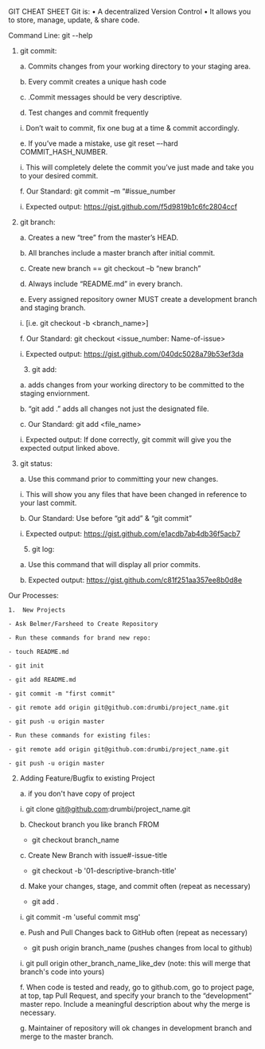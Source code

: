 GIT CHEAT SHEET
Git is:
• A decentralized Version Control
•	It allows you to store, manage, update, & share code. 

Command Line: 
git <any git command> --help

1.	git commit:

	a.	Commits changes from your working directory to your staging area.

	b.	Every commit creates a unique hash code

	c.	.Commit messages should be very descriptive.

	d.	Test changes and commit frequently 

	i.	Don’t wait to commit, fix one bug at a time & commit accordingly.

	e.	If you’ve made a mistake, use git reset –-hard COMMIT_HASH_NUMBER.

	i.	This will completely delete the commit you’ve just made and take you to your desired commit.

	f.	Our Standard: git commit –m “#issue_number <describe what you did>

	i.	Expected output: https://gist.github.com/f5d9819b1c6fc2804ccf

2.	git branch:

	a.	Creates a new “tree” from the master’s HEAD.

	b.	All branches include a master branch after initial commit.

	c.	Create new branch == git checkout –b “new branch”

	d.	 Always include “README.md” in every branch. 

	e.	Every assigned repository owner MUST create a development branch and staging branch.

	i.	[i.e. git checkout -b <branch_name>]

	f.	Our Standard: git checkout <issue_number: Name-of-issue>

	i.	Expected output: https://gist.github.com/040dc5028a79b53ef3da

	3.	git add:

	a.	adds changes from your working directory to be committed to the staging enviornment.

	b.	“git add .” adds all changes not just the designated file.

	c.	Our Standard: git add <file_name>

	i.	Expected output: If done correctly, git commit will give you the expected output 
	linked above.

4.	git status:

	a.	Use this command prior to committing your new changes. 

	i.	This will show you any files that have been changed in reference to your last commit. 

	b.	Our Standard:  Use before “git add” & “git commit”

	i.	Expected output: https://gist.github.com/e1acdb7ab4db36f5acb7

	5.	git log:

	a.	Use this command that will display all prior commits.

	b.	Expected output: https://gist.github.com/c81f251aa357ee8b0d8e

Our Processes:

	1.	New Projects

	- Ask Belmer/Farsheed to Create Repository

	- Run these commands for brand new repo:

	- touch README.md

	- git init

	- git add README.md

	- git commit -m "first commit"

	- git remote add origin git@github.com:drumbi/project_name.git

	- git push -u origin master

	- Run these commands for existing files:

	- git remote add origin git@github.com:drumbi/project_name.git

	- git push -u origin master

2.	Adding Feature/Bugfix to existing Project

	a.	if you don't have copy of project

	i.	git clone git@github.com:drumbi/project_name.git

	b.	Checkout branch you like branch FROM

	- git checkout branch_name

	c.	Create New Branch with issue#-issue-title

	 - git checkout -b '01-descriptive-branch-title'

	d.	Make your changes, stage, and commit often (repeat as necessary)

	 - git add .

	i.	git commit -m 'useful commit msg'

	e.	Push and Pull Changes back to GitHub often (repeat as necessary)

	 - git push origin branch_name (pushes changes from local to github)

	i.	git pull origin other_branch_name_like_dev  (note: this will merge that branch's code into yours)

	f.	When code is tested and ready, go to github.com, go to project page, at top, tap Pull Request, and specify your branch to the “development” master repo. Include a meaningful description about why the merge is necessary. 

	g.	Maintainer of repository will ok changes in development branch and merge to the master branch. 
